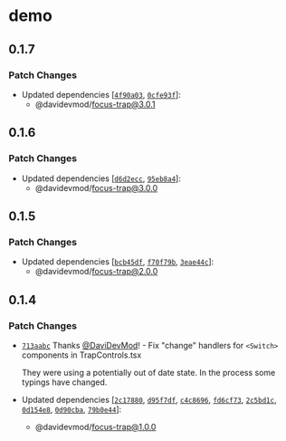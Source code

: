 # demo

## 0.1.7

### Patch Changes

- Updated dependencies [[`4f90a03`](https://github.com/DaviDevMod/focus-trap/commit/4f90a031a6b3058e48ebfd83439cbb7df1699ead), [`0cfe93f`](https://github.com/DaviDevMod/focus-trap/commit/0cfe93f3bd32b547aa7b8b373e81242c366d7b1f)]:
  - @davidevmod/focus-trap@3.0.1

## 0.1.6

### Patch Changes

- Updated dependencies [[`d6d2ecc`](https://github.com/DaviDevMod/focus-trap/commit/d6d2ecceb0c7d14b27c41b55fd785cf2bd93cd14), [`95eb8a4`](https://github.com/DaviDevMod/focus-trap/commit/95eb8a45b32f87594ffa1cceef29c0b851d295bf)]:
  - @davidevmod/focus-trap@3.0.0

## 0.1.5

### Patch Changes

- Updated dependencies [[`bcb45df`](https://github.com/DaviDevMod/focus-trap/commit/bcb45dff1d507b67f7c4cd6dd8b3f44ebf311370), [`f70f79b`](https://github.com/DaviDevMod/focus-trap/commit/f70f79b9a14d7ea29759dd53b00eb15f06c38170), [`3eae44c`](https://github.com/DaviDevMod/focus-trap/commit/3eae44c906efa648864415619a2d9e2e4487804c)]:
  - @davidevmod/focus-trap@2.0.0

## 0.1.4

### Patch Changes

- [`713aabc`](https://github.com/DaviDevMod/focus-trap/commit/713aabc0fb781068a559cf287105f1d0c5e10f1f) Thanks [@DaviDevMod](https://github.com/DaviDevMod)! - Fix "change" handlers for `<Switch>` components in TrapControls.tsx

  They were using a potentially out of date state.
  In the process some typings have changed.

- Updated dependencies [[`2c17880`](https://github.com/DaviDevMod/focus-trap/commit/2c17880cdb4364afeec490a0f1ec39c49eaf54df), [`d95f7df`](https://github.com/DaviDevMod/focus-trap/commit/d95f7df5e2547a7b5ca4fe906e8c153f8e224c5f), [`c4c8696`](https://github.com/DaviDevMod/focus-trap/commit/c4c8696048e275be74c4d95c2cc16f54a8da5b6a), [`fd6cf73`](https://github.com/DaviDevMod/focus-trap/commit/fd6cf73d6cad7b31f8bd73dfabde63473c061022), [`2c5bd1c`](https://github.com/DaviDevMod/focus-trap/commit/2c5bd1c2ae4b7cf8a242f064d0da1555085c8b5a), [`0d154e8`](https://github.com/DaviDevMod/focus-trap/commit/0d154e84db7648a99ff395c739ca39f1a8e0343e), [`0d90cba`](https://github.com/DaviDevMod/focus-trap/commit/0d90cba8dcb7e3a7f73a8d1376950886ec7dfb35), [`79b0e44`](https://github.com/DaviDevMod/focus-trap/commit/79b0e4421c2846396a8d3cd49c37407007751211)]:
  - @davidevmod/focus-trap@1.0.0
